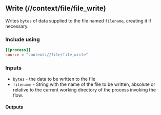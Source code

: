 ## Write (//context/file/file_write)
Writes `bytes` of data supplied to the file named `filename`, creating it if necessary.

### Include using
```toml
[[process]]
source = "context://file/file_write"
```

### Inputs
* `bytes` - the data to be written to the file
* `filename` - String with the name of the file to be written, absolute or relative to the current working
directory of the process invoking the flow.

#### Outputs